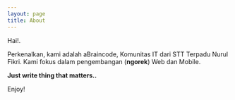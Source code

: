 ```yaml
---
layout: page
title: About
---
```


Hai!.

Perkenalkan, kami adalah aBraincode, Komunitas IT dari STT Terpadu Nurul Fikri. Kami fokus dalam pengembangan (__ngorek__) Web dan Mobile.

**Just write thing that matters..**

Enjoy!
